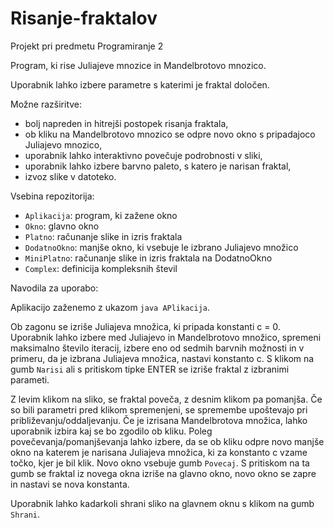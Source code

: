 # Risanje-fraktalov
Projekt pri predmetu Programiranje 2

Program, ki rise Juliajeve mnozice in Mandelbrotovo mnozico.

Uporabnik lahko izbere parametre s katerimi je fraktal določen.

Možne razširitve:
* bolj napreden in hitrejši postopek risanja fraktala, 
* ob kliku na Mandelbrotovo mnozico se odpre novo okno s pripadajoco Juliajevo mnozico,
* uporabnik lahko interaktivno povečuje podrobnosti v sliki, 
* uporabnik lahko izbere barvno paleto, s katero je narisan fraktal, 
* izvoz slike v datoteko.

Vsebina repozitorija:
* `Aplikacija`: program, ki zažene okno
* `Okno`: glavno okno
* `Platno`: računanje slike in izris fraktala
* `DodatnoOkno`: manjše okno, ki vsebuje le izbrano Juliajevo množico
* `MiniPlatno`: računanje slike in izris fraktala na DodatnoOkno
* `Complex`: definicija kompleksnih števil

Navodila za uporabo:

Aplikacijo zaženemo z ukazom `java APlikacija`. 

Ob zagonu se izriše Juliajeva množica, ki pripada konstanti c = 0.
Uporabnik lahko izbere med Juliajevo in Mandelbrotovo množico, spremeni maksimalno število iteracij, izbere eno od sedmih barvnih možnosti in v primeru, da je izbrana Juliajeva množica, nastavi konstanto c.
S klikom na gumb `Narisi` ali s pritiskom tipke ENTER se izriše fraktal z izbranimi parameti.


Z levim klikom na sliko, se fraktal poveča, z desnim klikom pa pomanjša. Če so bili parametri pred klikom spremenjeni,
se spremembe upoštevajo pri približevanju/oddaljevanju.
Če je izrisana Mandelbrotova množica, lahko uporabnik izbira kaj se bo zgodilo ob kliku. Poleg povečevanja/pomanjševanja lahko izbere, da se ob kliku odpre novo manjše okno na katerem je narisana Juliajeva množica, ki za konstanto c vzame točko, kjer je bil klik.
Novo okno vsebuje gumb `Povecaj`. S pritiskom na ta gumb se fraktal iz novega okna izriše na glavno okno, novo okno se zapre in nastavi se nova konstanta.

Uporabnik lahko kadarkoli shrani sliko na glavnem oknu s klikom na gumb `Shrani`.
